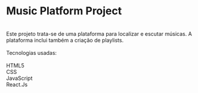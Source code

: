 # Music Platform Project

<div style="display: inline_block"><br/>
Este projeto trata-se de uma plataforma para localizar e escutar músicas. A plataforma inclui também a criação de playlists.<br/><br/>
Tecnologias usadas:<br/><br/>
HTML5<br/>
CSS<br/>
JavaScript<br/>
React.Js<br/>
<br/>

</div>
